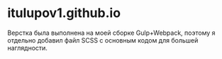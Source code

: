 # itulupov1.github.io
Верстка была выполнена на моей сборке Gulp+Webpack, поэтому я отдельно добавил файл SCSS с основным кодом для большей наглядности.
